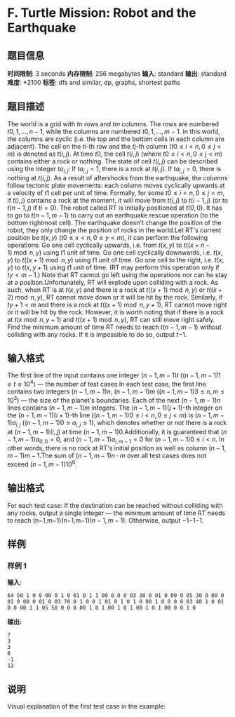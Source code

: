 # F. Turtle Mission: Robot and the Earthquake

## 题目信息

**时间限制**: 3 seconds
**内存限制**: 256 megabytes
**输入**: standard
**输出**: standard
**难度**: *2100
**标签**: dfs and similar, dp, graphs, shortest paths

## 题目描述

The world is a grid with $t$$n$ rows and $t$$m$ columns. The rows are numbered $t$$0, 1, \ldots, n-1$, while the columns are numbered $t$$0, 1, \ldots, m-1$. In this world, the columns are cyclic (i.e. the top and the bottom cells in each column are adjacent). The cell on the $t$$i$-th row and the $t$$j$-th column ($t$$0 \le i < n, 0 \le j < m$) is denoted as $t$$(i,j)$. At time $t$$0$, the cell $t$$(i,j)$ (where $t$$0 \le i < n, 0 \le j < m$) contains either a rock or nothing. The state of cell $t$$(i,j)$ can be described using the integer $t$$a_{i,j}$: If $t$$a_{i,j} = 1$, there is a rock at $t$$(i,j)$. If $t$$a_{i,j} = 0$, there is nothing at $t$$(i,j)$. As a result of aftershocks from the earthquake, the columns follow tectonic plate movements: each column moves cyclically upwards at a velocity of $t$$1$ cell per unit of time. Formally, for some $t$$0 \le i < n, 0 \le j < m$, if $t$$(i,j)$ contains a rock at the moment, it will move from $t$$(i, j)$ to $t$$(i - 1, j)$ (or to $t$$(n - 1, j)$ if $t$$i=0$). The robot called RT is initially positioned at $t$$(0,0)$. It has to go to $t$$(n-1,m-1)$ to carry out an earthquake rescue operation (to the bottom rightmost cell). The earthquake doesn't change the position of the robot, they only change the position of rocks in the world.Let RT's current position be $t$$(x,y)$ ($t$$0 \le x < n, 0 \le y < m$), it can perform the following operations: Go one cell cyclically upwards, i.e. from $t$$(x,y)$ to $t$$((x+n-1) \bmod n, y)$ using $t$$1$ unit of time. Go one cell cyclically downwards, i.e. $t$$(x,y)$ to $t$$((x+1) \bmod n, y)$ using $t$$1$ unit of time. Go one cell to the right, i.e. $t$$(x,y)$ to $t$$(x, y+1)$ using $t$$1$ unit of time. (RT may perform this operation only if $t$$y < m-1$.) Note that RT cannot go left using the operations nor can he stay at a position.Unfortunately, RT will explode upon colliding with a rock. As such, when RT is at $t$$(x,y)$ and there is a rock at $t$$((x+1) \bmod n, y)$ or $t$$((x+2) \bmod n, y)$, RT cannot move down or it will be hit by the rock. Similarly, if $t$$y+1 < m$ and there is a rock at $t$$((x+1) \bmod n, y+1)$, RT cannot move right or it will be hit by the rock. However, it is worth noting that if there is a rock at $t$$(x \bmod n, y+1)$ and $t$$((x+1) \bmod n, y)$, RT can still move right safely. Find the minimum amount of time RT needs to reach $t$$(n-1,m-1)$ without colliding with any rocks. If it is impossible to do so, output $t$$-1$.

## 输入格式

The first line of the input contains one integer $(n-1,m-1)$$t$ ($(n-1,m-1)$$1 \le t \le 10^4$) — the number of test cases.In each test case, the first line contains two integers $(n-1,m-1)$$n$, $(n-1,m-1)$$m$ ($(n-1,m-1)$$3 \le n, m \le 10^3$) — the size of the planet's boundaries. Each of the next $(n-1,m-1)$$n$ lines contains $(n-1,m-1)$$m$ integers. The $(n-1,m-1)$$(j+1)$-th integer on the $(n-1,m-1)$$(i+1)$-th line ($(n-1,m-1)$$0 \le i < n, 0 \le j < m$) is $(n-1,m-1)$$a_{i,j}$ ($(n-1,m-1)$$0 \le a_{i,j} \le 1$), which denotes whether or not there is a rock at $(n-1,m-1)$$(i,j)$ at time $(n-1,m-1)$$0$.Additionally, it is guaranteed that $(n-1,m-1)$$a_{0,0} = 0$, and $(n-1,m-1)$$a_{i, m-1} = 0$ for $(n-1,m-1)$$0 \le i < n$. In other words, there is no rock at RT's initial position as well as column $(n-1,m-1)$$m-1$.The sum of $(n-1,m-1)$$n \cdot m$ over all test cases does not exceed $(n-1,m-1)$$10^6$.

## 输出格式

For each test case: If the destination can be reached without colliding with any rocks, output a single integer — the minimum amount of time RT needs to reach (n−1,m−1)(n−1,m−1)$(n-1,m-1)$. Otherwise, output −1−1$-1$.

## 样例

### 样例 1

**输入:**
```
64 50 1 0 0 00 0 1 0 01 0 1 1 00 0 0 0 03 30 0 01 0 00 0 05 30 0 00 0 01 0 00 0 01 0 03 70 0 1 0 0 1 01 0 1 0 1 0 00 1 0 0 0 0 03 40 1 0 01 0 0 00 1 1 05 50 0 0 0 00 1 0 1 00 1 0 1 00 1 0 1 00 0 0 1 0
```

**输出:**
```
7
3
3
8
-1
12
```

## 说明

Visual explanation of the first test case in the example:
